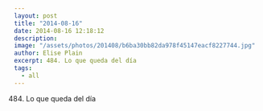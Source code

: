```yaml
---
layout: post
title: "2014-08-16"
date: 2014-08-16 12:18:12
description: 
image: "/assets/photos/201408/b6ba30bb82da978f45147eacf8227744.jpg"
author: Elise Plain
excerpt: 484. Lo que queda del día
tags: 
  - all
---
```


484. Lo que queda del día
<p></p>
